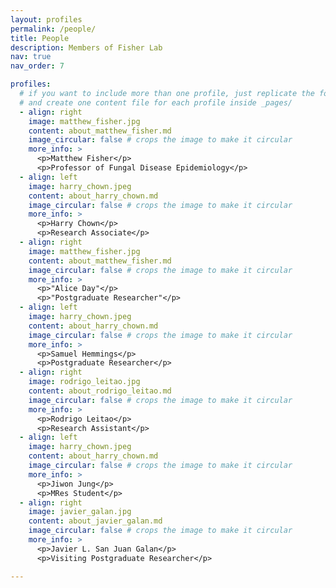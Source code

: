 ```yaml
---
layout: profiles
permalink: /people/
title: People
description: Members of Fisher Lab
nav: true
nav_order: 7

profiles:
  # if you want to include more than one profile, just replicate the following block
  # and create one content file for each profile inside _pages/
  - align: right
    image: matthew_fisher.jpg
    content: about_matthew_fisher.md
    image_circular: false # crops the image to make it circular
    more_info: >
      <p>Matthew Fisher</p>
      <p>Professor of Fungal Disease Epidemiology</p>
  - align: left
    image: harry_chown.jpeg
    content: about_harry_chown.md
    image_circular: false # crops the image to make it circular
    more_info: >
      <p>Harry Chown</p>
      <p>Research Associate</p>
  - align: right
    image: matthew_fisher.jpg
    content: about_matthew_fisher.md
    image_circular: false # crops the image to make it circular
    more_info: >
      <p>"Alice Day"</p>
      <p>"Postgraduate Researcher"</p>
  - align: left
    image: harry_chown.jpeg
    content: about_harry_chown.md
    image_circular: false # crops the image to make it circular
    more_info: >
      <p>Samuel Hemmings</p>
      <p>Postgraduate Researcher</p>
  - align: right
    image: rodrigo_leitao.jpg
    content: about_rodrigo_leitao.md
    image_circular: false # crops the image to make it circular
    more_info: >
      <p>Rodrigo Leitao</p>
      <p>Research Assistant</p>  
  - align: left
    image: harry_chown.jpeg
    content: about_harry_chown.md
    image_circular: false # crops the image to make it circular
    more_info: >
      <p>Jiwon Jung</p>
      <p>MRes Student</p>
  - align: right
    image: javier_galan.jpg
    content: about_javier_galan.md
    image_circular: false # crops the image to make it circular
    more_info: >
      <p>Javier L. San Juan Galan</p>
      <p>Visiting Postgraduate Researcher</p>

---
```

